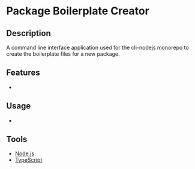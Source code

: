 # Package Boilerplate Creator

## Description
A command line interface application used for the cli-nodejs monorepo to create the boilerplate files for a new package.

## Features
-

## Usage
-

## Tools
- [Node.js](https://nodejs.org/en)
- [TypeScript](https://www.typescriptlang.org/)